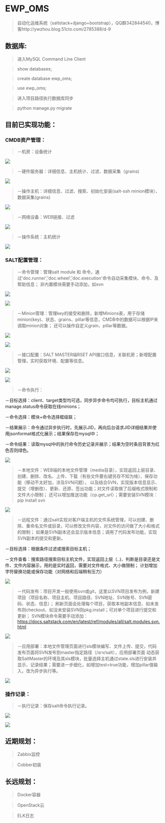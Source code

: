 # EWP_OMS
>自动化运维系统（saltstack+django+bootstrap），QQ群342844540，博客http://ywzhou.blog.51cto.com/2785388/d-9

## 数据库:

>进入MySQL Command Line Client

>show databases;

>create database ewp_oms;

>use ewp_oms;

>进入项目路径执行数据库同步

>python manage.py migrate


##  目前已实现功能：

### CMDB资产管理：

>－机房：设备统计

![](https://raw.githubusercontent.com/ywzhou123/EWP_OMS/master/static/screen/idc.png)

>－硬件服务器：详细信息、主机统计、过滤、数据采集（grains)

![](https://raw.githubusercontent.com/ywzhou123/EWP_OMS/master/static/screen/server.png)

>－操作主机：详细信息、过滤、搜索、初始化安装(salt-ssh minion模块）、数据采集(grains)

![](https://raw.githubusercontent.com/ywzhou123/EWP_OMS/master/static/screen/host.png)

>－网络设备：WEB链接、过滤

![](https://raw.githubusercontent.com/ywzhou123/EWP_OMS/master/static/screen/net.png)

>－操作系统：主机统计

![](https://raw.githubusercontent.com/ywzhou123/EWP_OMS/master/static/screen/system.png)

### SALT配置管理：

>－命令管理：管理salt module 和 命令，通过'doc.runner','doc.wheel','doc.execution'命令自动采集模块、命令、及帮助信息；
非内置模块需要手动添加，如svn

![](https://raw.githubusercontent.com/ywzhou123/EWP_OMS/master/static/screen/command.png)

![](https://raw.githubusercontent.com/ywzhou123/EWP_OMS/master/static/screen/help.png)

>－Minion管理：管理key的接受和删除，新增Minions表，用于存储minion(key)、状态、grains、pillar等信息，CMDB中的数据可以根据IP来调取minion对象；
还可以操作自定义grain、pillar等数据。

![](https://raw.githubusercontent.com/ywzhou123/EWP_OMS/master/static/screen/minions.png)

![](https://raw.githubusercontent.com/ywzhou123/EWP_OMS/master/static/screen/grains.png)

>－接口配置：SALT MASTER端RSET API接口信息，关联机房；新增配置管理，实时获取环境、配置等信息。

![](https://raw.githubusercontent.com/ywzhou123/EWP_OMS/master/static/screen/saltserver.png)
        
![](https://raw.githubusercontent.com/ywzhou123/EWP_OMS/master/static/screen/config.png)

>－命令执行：

－目标选择：client、target类型均可选，同步异步命令均可执行，目标主机通过manage.status命令获取在线minions；

－命令选择：模块+命令选择框级联；

－结果展示：命令通过异步执行时，先展示JID，再向后台请求JID详细结果并使用jsonformat格式化展示；结果保存在mysql中；

－命令结果：读取mysql中的执行命令历史记录并展示；结果为空时条目背景为红色否则绿色。

![](https://raw.githubusercontent.com/ywzhou123/EWP_OMS/master/static/screen/execute.png)

>－本地文件：WEB端的本地文件管理（media目录），实现返回上层目录、创建、删除、改名、上传、下载（有些文件要右键另存不知为啥）、保存功能（移动不太好加，涉及SVN问题），
                   以及结合SVN，实现版本信息显示、提交（增删改）、更新、还原、签出功能；对文件读取做了后缀格式限制和文件大小限制；
                   还可以增加推送功能（cp.get_url）；需要安装SVN模块：pip install svn
                   
![](https://raw.githubusercontent.com/ywzhou123/EWP_OMS/master/static/screen/localfile.png)

>－远程文件：通过salt实现对客户端主机的文件系统管理，可以创建、删除、重命名文件或目录，可以修改文件内容，对文件的访问做了大小和格式的限制；
              如果是SVN副本还会显示版本信息；调用了代码发布功能，实现SVN副本的提交和更新。
              
－目标选择：根据条件过滤或搜索目标主机；

－文件查看：搜索路径搜索目标主机文件，实现返回上层（..)、判断是目录还是文件、文件内容展示，用的是实时返回，需要对文件格式、大小做限制；
                    计划增加字符替换功能或保存功能（对网络和后端稍有压力）
                    
![](https://raw.githubusercontent.com/ywzhou123/EWP_OMS/master/static/screen/remotefile.png)

>－代码发布：项目开发一般使用svn或git，这里以SVN项目发布为例，新建项目（项目名称、项目主机、项目路径、SVN地址、SVN账号、SVN密码、状态、信息）；
              刷新页面会处理每个项目，获取本地副本信息、如未发布则checkout、如没未安装SVN则pkg.install；可对单个项目进行提交和更新；
              SVN模块命令需要手动添加：https://docs.saltstack.com/en/latest/ref/modules/all/salt.modules.svn.html
              
![](https://raw.githubusercontent.com/ywzhou123/EWP_OMS/master/static/screen/deploy.png)

>－应用部署：本地文件管理页面进行sls模块编写、文件上传、提交，代码发布页面将SVN发布到master指定路径（/srv/salt），应用部署页面
动态获取SaltMaster的环境及其sls模块，批量选择主机通过state.sls进行安装并显示、记录结果；需要进一步细化，如增加test=true功能，增加pillar值输入，改为异步执行等。

![](https://raw.githubusercontent.com/ywzhou123/EWP_OMS/master/static/screen/state.png)

### 操作记录：

>－执行记录：保存salt命令执行记录。

![](https://raw.githubusercontent.com/ywzhou123/EWP_OMS/master/static/screen/result.png)

![](https://raw.githubusercontent.com/ywzhou123/EWP_OMS/master/static/screen/resultinfo.png)

## 近期规划：

>Zabbix监控

>Cobber初装



## 长远规划：

>Docker容器

>OpenStack云

>ELK日志